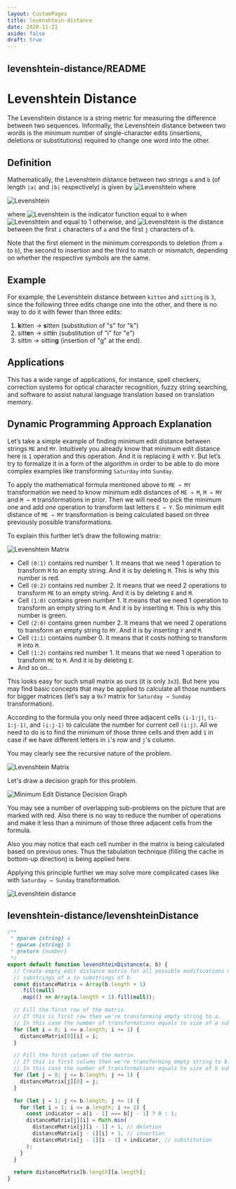 ```yaml
---
layout: CustomPages
title: levenshtein-distance
date: 2020-11-21
aside: false
draft: true
---
```


## levenshtein-distance/README

# Levenshtein Distance

The Levenshtein distance is a string metric for measuring the
difference between two sequences. Informally, the Levenshtein
distance between two words is the minimum number of
single-character edits (insertions, deletions or substitutions)
required to change one word into the other.

## Definition

Mathematically, the Levenshtein distance between two strings
`a` and `b` (of length `|a|` and `|b|` respectively) is given by
![Levenshtein](https://wikimedia.org/api/rest_v1/media/math/render/svg/4cf357d8f2135035207088d2c7b890fb4b64e410)
where

![Levenshtein](https://wikimedia.org/api/rest_v1/media/math/render/svg/f0a48ecfc9852c042382fdc33c19e11a16948e85)

where
![Levenshtein](https://wikimedia.org/api/rest_v1/media/math/render/svg/52512ede08444b13838c570ba4a3fc71d54dbce9)
is the indicator function equal to `0` when
![Levenshtein](https://wikimedia.org/api/rest_v1/media/math/render/svg/231fda9ee578f0328c5ca28088d01928bb0aaaec)
and equal to 1 otherwise, and
![Levenshtein](https://wikimedia.org/api/rest_v1/media/math/render/svg/bdc0315678caad28648aafedb6ebafb16bd1655c)
is the distance between the first `i` characters of `a` and the first
`j` characters of `b`.

Note that the first element in the minimum corresponds to
deletion (from `a` to `b`), the second to insertion and
the third to match or mismatch, depending on whether the
respective symbols are the same.

## Example

For example, the Levenshtein distance between `kitten` and
`sitting` is `3`, since the following three edits change one
into the other, and there is no way to do it with fewer than
three edits:

1. **k**itten → **s**itten (substitution of "s" for "k")
2. sitt**e**n → sitt**i**n (substitution of "i" for "e")
3. sittin → sittin**g** (insertion of "g" at the end).

## Applications

This has a wide range of applications, for instance, spell checkers, correction
systems for optical character recognition, fuzzy string searching, and software
to assist natural language translation based on translation memory.

## Dynamic Programming Approach Explanation

Let’s take a simple example of finding minimum edit distance between
strings `ME` and `MY`. Intuitively you already know that minimum edit distance
here is `1` operation and this operation. And it is replacing `E` with `Y`. But
let’s try to formalize it in a form of the algorithm in order to be able to
do more complex examples like transforming `Saturday` into `Sunday`.

To apply the mathematical formula mentioned above to `ME → MY` transformation
we need to know minimum edit distances of `ME → M`, `M → MY` and `M → M` transformations
in prior. Then we will need to pick the minimum one and add _one_ operation to
transform last letters `E → Y`. So minimum edit distance of `ME → MY` transformation
is being calculated based on three previously possible transformations.

To explain this further let’s draw the following matrix:

![Levenshtein Matrix](https://cdn-images-1.medium.com/max/1600/1*aTunSUoy0BJyYBVn4tWGrA.png)

- Cell `(0:1)` contains red number 1. It means that we need 1 operation to
  transform `M` to an empty string. And it is by deleting `M`. This is why this number is red.
- Cell `(0:2)` contains red number 2. It means that we need 2 operations
  to transform `ME` to an empty string. And it is by deleting `E` and `M`.
- Cell `(1:0)` contains green number 1. It means that we need 1 operation
  to transform an empty string to `M`. And it is by inserting `M`. This is why this number is green.
- Cell `(2:0)` contains green number 2. It means that we need 2 operations
  to transform an empty string to `MY`. And it is by inserting `Y` and `M`.
- Cell `(1:1)` contains number 0. It means that it costs nothing
  to transform `M` into `M`.
- Cell `(1:2)` contains red number 1. It means that we need 1 operation
  to transform `ME` to `M`. And it is by deleting `E`.
- And so on...

This looks easy for such small matrix as ours (it is only `3x3`). But here you
may find basic concepts that may be applied to calculate all those numbers for
bigger matrices (let’s say a `9x7` matrix for `Saturday → Sunday` transformation).

According to the formula you only need three adjacent cells `(i-1:j)`, `(i-1:j-1)`, and `(i:j-1)` to
calculate the number for current cell `(i:j)`. All we need to do is to find the
minimum of those three cells and then add `1` in case if we have different
letters in `i`'s row and `j`'s column.

You may clearly see the recursive nature of the problem.

![Levenshtein Matrix](https://cdn-images-1.medium.com/max/1600/1*w8UB4DSvBnAK6mBXRGQDjw.png)

Let's draw a decision graph for this problem.

![Minimum Edit Distance Decision Graph](https://cdn-images-1.medium.com/max/1600/1*8jD0qvr5B9PwRFM_9z7q9A.png)

You may see a number of overlapping sub-problems on the picture that are marked
with red. Also there is no way to reduce the number of operations and make it
less than a minimum of those three adjacent cells from the formula.

Also you may notice that each cell number in the matrix is being calculated
based on previous ones. Thus the tabulation technique (filling the cache in
bottom-up direction) is being applied here.

Applying this principle further we may solve more complicated cases like
with `Saturday → Sunday` transformation.

![Levenshtein distance](https://cdn-images-1.medium.com/max/2600/1*497gMaFErzJpCXG7kS_7dw.png)

## levenshtein-distance/levenshteinDistance

```js
/**
 * @param {string} a
 * @param {string} b
 * @return {number}
 */
export default function levenshteinDistance(a, b) {
  // Create empty edit distance matrix for all possible modifications of
  // substrings of a to substrings of b.
  const distanceMatrix = Array(b.length + 1)
    .fill(null)
    .map(() => Array(a.length + 1).fill(null));

  // Fill the first row of the matrix.
  // If this is first row then we're transforming empty string to a.
  // In this case the number of transformations equals to size of a substring.
  for (let i = 0; i <= a.length; i += 1) {
    distanceMatrix[0][i] = i;
  }

  // Fill the first column of the matrix.
  // If this is first column then we're transforming empty string to b.
  // In this case the number of transformations equals to size of b substring.
  for (let j = 0; j <= b.length; j += 1) {
    distanceMatrix[j][0] = j;
  }

  for (let j = 1; j <= b.length; j += 1) {
    for (let i = 1; i <= a.length; i += 1) {
      const indicator = a[i - 1] === b[j - 1] ? 0 : 1;
      distanceMatrix[j][i] = Math.min(
        distanceMatrix[j][i - 1] + 1, // deletion
        distanceMatrix[j - 1][i] + 1, // insertion
        distanceMatrix[j - 1][i - 1] + indicator, // substitution
      );
    }
  }

  return distanceMatrix[b.length][a.length];
}
```
